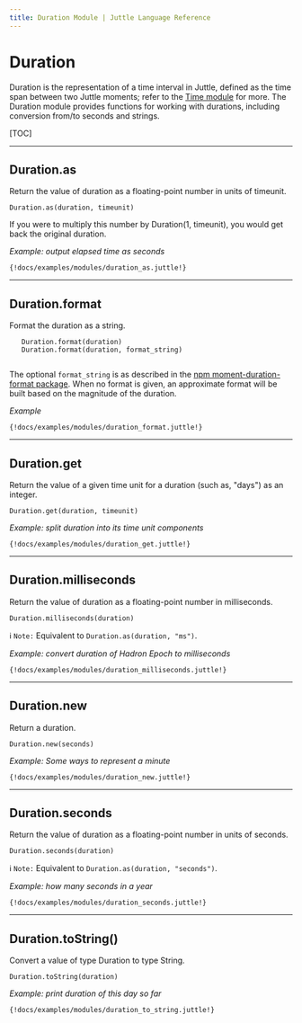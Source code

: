 ```yaml
---
title: Duration Module | Juttle Language Reference
---
```


# Duration

Duration is the representation of a time interval in Juttle, defined as the time span between two Juttle moments; refer to the [Time module](../reference/time.md) for more. The Duration module provides functions for working with durations, including conversion from/to seconds and strings.

[TOC]

***

## Duration.as

Return the value of duration as a floating-point number in units of
timeunit.

``` 
Duration.as(duration, timeunit)
```

If you were to multiply this number by Duration(1, timeunit), you would
get back the original duration.

_Example: output elapsed time as seconds_

```
{!docs/examples/modules/duration_as.juttle!}
```

***

## Duration.format

Format the duration as a string.

``` 
   Duration.format(duration)
   Duration.format(duration, format_string)
   
```

The optional `format_string` is as described in the [npm moment-duration-format package](https://www.npmjs.com/package/moment-duration-format). When no format is given, an approximate format will be built based on the magnitude of the duration.

_Example_

```
{!docs/examples/modules/duration_format.juttle!}
```

***

## Duration.get

Return the value of a given time unit for a duration (such as, "days") as an integer.

``` 
Duration.get(duration, timeunit)
```

_Example: split duration into its time unit components_

```
{!docs/examples/modules/duration_get.juttle!}
```

***

## Duration.milliseconds

Return the value of duration as a floating-point number in milliseconds.

``` 
Duration.milliseconds(duration)
```

:information_source: `Note:` Equivalent to `Duration.as(duration, "ms")`.

_Example: convert duration of Hadron Epoch to milliseconds_

```
{!docs/examples/modules/duration_milliseconds.juttle!}
```

***

## Duration.new

Return a duration.

``` 
Duration.new(seconds)
```

_Example: Some ways to represent a minute_

```
{!docs/examples/modules/duration_new.juttle!}
```

***

## Duration.seconds

Return the value of duration as a floating-point number in units of seconds.

``` 
Duration.seconds(duration)
```

:information_source: `Note:` Equivalent to `Duration.as(duration, "seconds")`.

_Example: how many seconds in a year_

```
{!docs/examples/modules/duration_seconds.juttle!}
```

***

## Duration.toString()

Convert a value of type Duration to type String.

``` 
Duration.toString(duration)
```

_Example: print duration of this day so far_

```
{!docs/examples/modules/duration_to_string.juttle!}
```

